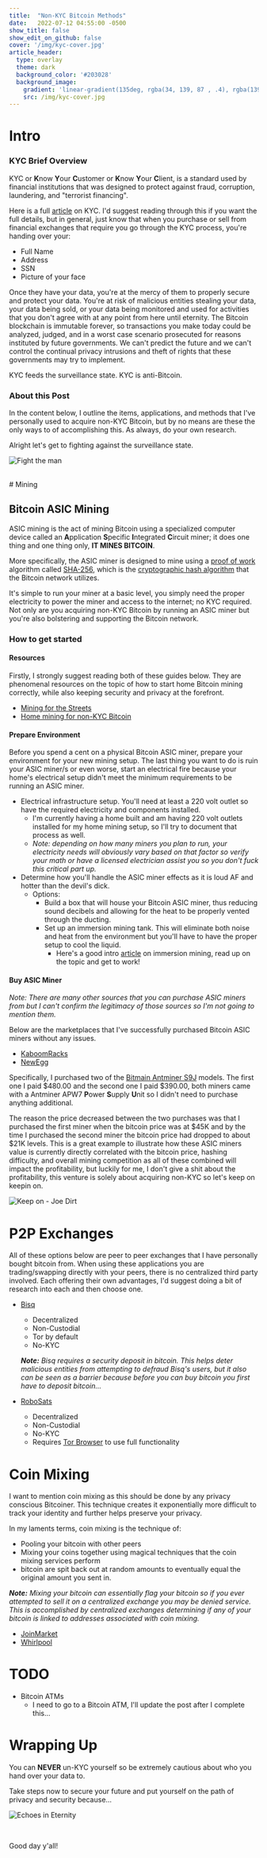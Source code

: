 ```yaml
---
title:  "Non-KYC Bitcoin Methods"
date:   2022-07-12 04:55:00 -0500
show_title: false
show_edit_on_github: false
cover: '/img/kyc-cover.jpg'
article_header:
  type: overlay
  theme: dark
  background_color: '#203028'
  background_image:
    gradient: 'linear-gradient(135deg, rgba(34, 139, 87 , .4), rgba(139, 34, 139, .4))'
    src: /img/kyc-cover.jpg
---
```

# Intro
### KYC Brief Overview
KYC or **K**now **Y**our **C**ustomer or **K**now **Y**our **C**lient, is a standard used by financial institutions that was designed to protect against fraud, corruption, laundering, and "terrorist financing".

Here is a full [article](https://www.investopedia.com/terms/k/knowyourclient.asp) on KYC. I'd suggest reading through this if you want the full details, but in general, just know that when you purchase or sell from financial exchanges that require you go through the KYC process, you're handing over your:
- Full Name
- Address
- SSN
- Picture of your face

Once they have your data, you're at the mercy of them to properly secure and protect your data. You're at risk of malicious entities stealing your data, your data being sold, or your data being monitored and used for activities that you don't agree with at any point from here until eternity. The Bitcoin blockchain is immutable forever, so transactions you make today could be analyzed, judged, and in a worst case scenario prosecuted for reasons instituted by future governments. We can't predict the future and we can't control the continual privacy intrusions and theft of rights that these governments may try to implement.

KYC feeds the surveillance state. KYC is anti-Bitcoin.

### About this Post
In the content below, I outline the items, applications, and methods that I've personally used to acquire non-KYC Bitcoin, but by no means are these the only ways to of accomplishing this. As always, do your own research. 

Alright let's get to fighting against the surveillance state.

![Fight the man](https://media.giphy.com/media/xgfwp70oezGcqJxTjK/giphy.gif)

<br/>
# Mining

## Bitcoin ASIC Mining
ASIC mining is the act of mining Bitcoin using a specialized computer device called an **A**pplication **S**pecific **I**ntegrated **C**ircuit miner; it does one thing and one thing only, **IT MINES BITCOIN**.

More specifically, the ASIC miner is designed to mine using a [proof of work](https://en.bitcoin.it/wiki/Proof_of_work) algorithm called [SHA-256](https://www.movable-type.co.uk/scripts/sha256.html), which is the [cryptographic hash algorithm](https://www.synopsys.com/blogs/software-security/cryptographic-hash-functions/) that the Bitcoin network utilizes.

It's simple to run your miner at a basic level, you simply need the proper electricity to power the miner and access to the internet; no KYC required. Not only are you acquiring non-KYC Bitcoin by running an ASIC miner but you're also bolstering and supporting the Bitcoin network. 

### How to get started
#### Resources
Firstly, I strongly suggest reading both of these guides below. They are phenomenal resources on the topic of how to start home Bitcoin mining correctly, while also keeping security and privacy at the forefront.
- [Mining for the Streets](https://diverter.hostyourown.tools/mining-for-the-streets/)
- [Home mining for non-KYC Bitcoin](https://www.econoalchemist.com/post/home-mining-for-non-kyc-bitcoin)

#### Prepare Environment
Before you spend a cent on a physical Bitcoin ASIC miner, prepare your environment for your new mining setup. The last thing you want to do is ruin your ASIC miner/s or even worse, start an electrical fire because your home's electrical setup didn't meet the minimum requirements to be running an ASIC miner.
- Electrical infrastructure setup. You'll need at least a 220 volt outlet so have the required electricity and components installed.
  - I'm currently having a home built and am having 220 volt outlets installed for my home mining setup, so I'll try to document that process as well.
  - *Note: depending on how many miners you plan to run, your electricity needs will obviously vary based on that factor so verify your math or have a licensed electrician assist you so you don't fuck this critical part up.*
- Determine how you'll handle the ASIC miner effects as it is loud AF and hotter than the devil's dick.
  - Options:
    - Build a box that will house your Bitcoin ASIC miner, thus reducing sound decibels and allowing for the heat to be properly vented through the ducting.
    - Set up an immersion mining tank. This will eliminate both noise and heat from the environment but you'll have to have the proper setup to cool the liquid.
      - Here's a good intro [article](https://compassmining.io/education/immersion-bitcoin-mining-introduction/) on immersion mining, read up on the topic and get to work!

#### Buy ASIC Miner

*Note: There are many other sources that you can purchase ASIC miners from but I can't confirm the legitimacy of those sources so I'm not going to mention them.*

Below are the marketplaces that I've successfully purchased Bitcoin ASIC miners without any issues. 
- [KaboomRacks](https://t.me/s/kaboomracks)
- [NewEgg](https://www.newegg.com/)

Specifically, I purchased two of the [Bitmain Antminer S9J](https://www.asicminervalue.com/miners/bitmain/antminer-s9j-14-5th) models. The first one I paid $480.00 and the second one I paid $390.00, both miners came with a Antminer APW7 **P**ower **S**upply **U**nit so I didn't need to purchase anything additional. 

The reason the price decreased between the two purchases was that I purchased the first miner when the bitcoin price was at $45K and by the time I purchased the second miner the bitcoin price had dropped to about $21K levels. This is a great example to illustrate how these ASIC miners value is currently directly correlated with the bitcoin price, hashing difficulty, and overall mining competition as all of these combined will impact the profitability, but luckily for me, I don't give a shit about the profitability, this venture is solely about acquiring non-KYC so let's keep on keepin on.

![Keep on - Joe Dirt](/img/keep-on-keepin-on.jpg)

# P2P Exchanges
All of these options below are peer to peer exchanges that I have personally bought bitcoin from. When using these applications you are trading/swapping directly with your peers, there is no centralized third party involved. Each offering their own advantages, I'd suggest doing a bit of research into each and then choose one.
- [Bisq](https://bisq.network/)
  - Decentralized
  - Non-Custodial
  - Tor by default
  - No-KYC

  ***Note:*** *Bisq requires a security deposit in bitcoin. This helps deter malicious entities from attempting to defraud Bisq's users, but it also can be seen as a barrier because before you can buy bitcoin you first have to deposit bitcoin...*
- [RoboSats](http://robosats6tkf3eva7x2voqso3a5wcorsnw34jveyxfqi2fu7oyheasid.onion)
  - Decentralized
  - Non-Custodial
  - No-KYC
  - Requires [Tor Browser](https://www.torproject.org/download/) to use full functionality

# Coin Mixing
I want to mention coin mixing as this should be done by any privacy conscious Bitcoiner. This technique creates it exponentially more difficult to track your identity and further helps preserve your privacy.

In my laments terms, coin mixing is the technique of: 
- Pooling your bitcoin with other peers
- Mixing your coins together using magical techniques that the coin mixing services perform 
- bitcoin are spit back out at random amounts to eventually equal the original amount you sent in. 

***Note:*** *Mixing your bitcoin can essentially flag your bitcoin so if you ever attempted to sell it on a centralized exchange you may be denied service. This is accomplished by centralized exchanges determining if any of your bitcoin is linked to addresses associated with coin mixing.*
- [JoinMarket](https://github.com/JoinMarket-Org/joinmarket-clientserver)
- [Whirlpool](https://samouraiwallet.com/whirlpool)

# TODO
- Bitcoin ATMs
  - I need to go to a Bitcoin ATM, I'll update the post after I complete this...

# Wrapping Up
You can **NEVER** un-KYC yourself so be extremely cautious about who you hand over your data to.

Take steps now to secure your future and put yourself on the path of privacy and security because...

![Echoes in Eternity](https://i.pinimg.com/originals/07/ee/0b/07ee0b67b9499e3300f85766e62e107c.gif)

<br/>

Good day y'all!